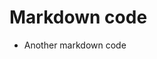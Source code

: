 [py:="""
print(f'{chr(91)}py:={chr(34)*3}{py}{chr(34)*3},md:={chr(34)*3}{md}{chr(34)*3},*map(exec,py.splitlines()){chr(93)}#-->')
""",md:="""]:#

# Markdown code
 - Another markdown code

<!--""",*map(exec,py.splitlines())]#-->
